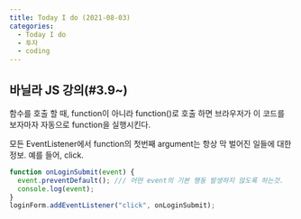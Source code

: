 ```yaml
---
title: Today I do (2021-08-03)
categories:
  - Today I do
  - 투자
  - coding
---
```


## 바닐라 JS 강의(#3.9~)

함수를 호출 할 때, function이 아니라 function()로 호출 하면 브라우저가 이 코드를 보자마자 자동으로 function을 실행시킨다.

모든 EventListener에서 function의 첫번째 argument는 항상 막 벌어진 일들에 대한 정보. 예를 들어, click.

```javascript
function onLoginSubmit(event) {
  event.preventDefault(); /// 어떤 event의 기본 행동 발생하지 않도록 하는것.
  console.log(event);
}
loginForm.addEventListener("click", onLoginSubmit);
```
